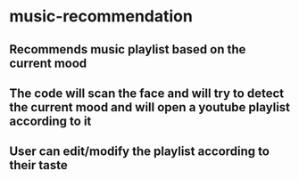 # music-recommendation
## Recommends music playlist based on the current mood
## The code will scan the face and will try to detect the current mood and will open a youtube playlist according to it
## User can edit/modify the playlist according to their taste
